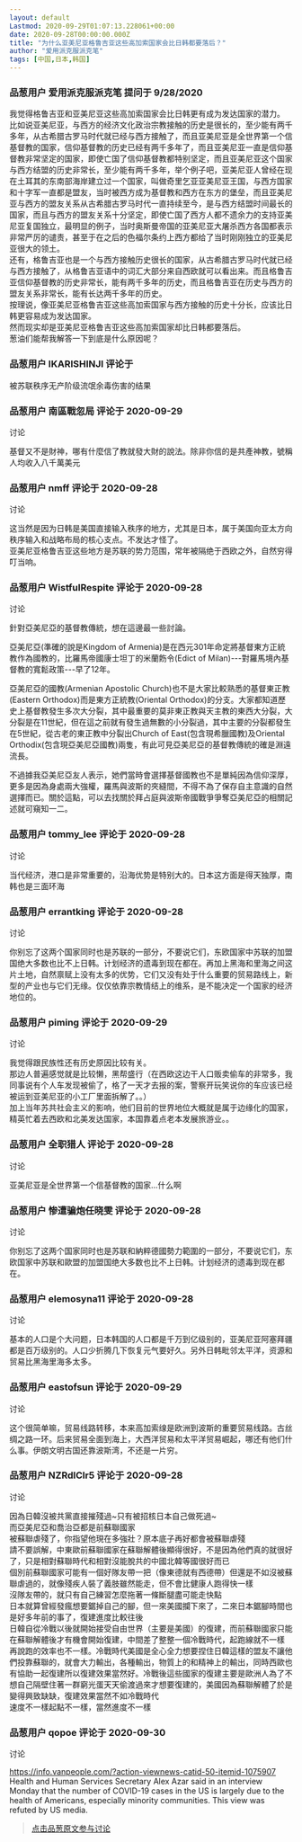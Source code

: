 ```yaml
---
layout: default
Lastmod: 2020-09-29T01:07:13.228061+00:00
date: 2020-09-28T00:00:00.000Z
title: "为什么亚美尼亚格鲁吉亚这些高加索国家会比日韩都要落后？"
author: "爱用派克服派克笔"
tags: [中国,日本,韩国]
---
```



### 品葱用户 **爱用派克服派克笔** 提问于 9/28/2020
    
我觉得格鲁吉亚和亚美尼亚这些高加索国家会比日韩更有成为发达国家的潜力。  
比如说亚美尼亚，与西方的经济文化政治宗教接触的历史是很长的，至少能有两千多年，从古希腊古罗马时代就已经与西方接触了，而且亚美尼亚是全世界第一个信基督教的国家，信仰基督教的历史已经有两千多年了，而且亚美尼亚一直是信仰基督教非常坚定的国家，即使亡国了信仰基督教都特别坚定，而且亚美尼亚这个国家与西方结盟的历史非常长，至少能有两千多年，举个例子吧，亚美尼亚人曾经在现在土耳其的东南部海岸建立过一个国家，叫做奇里乞亚亚美尼亚王国，与西方国家和十字军一直都是盟友，当时被西方成为基督教和西方在东方的堡垒，而且亚美尼亚与西方的盟友关系从古希腊古罗马时代一直持续至今，是与西方结盟时间最长的国家，而且与西方的盟友关系十分坚定，即使亡国了西方人都不遗余力的支持亚美尼亚复国独立，最明显的例子，当时奥斯曼帝国的亚美尼亚大屠杀西方各国都表示非常严厉的谴责，甚至于在之后的色福尔条约上西方都给了当时刚刚独立的亚美尼亚很大的领土。  
还有，格鲁吉亚也是一个与西方接触历史很长的国家，从古希腊古罗马时代就已经与西方接触了，从格鲁吉亚语中的词汇大部分来自西欧就可以看出来。而且格鲁吉亚信仰基督教的历史非常长，能有两千多年的历史，而且格鲁吉亚在历史与西方的盟友关系非常长，能有长达两千多年的历史。  
按理说，像亚美尼亚格鲁吉亚这些高加索国家与西方接触的历史十分长，应该比日韩更容易成为发达国家。  
然而现实却是亚美尼亚格鲁吉亚这些高加索国家却比日韩都要落后。  
葱油们能帮我解答一下到底是什么原因呢？
    
                

### 品葱用户 **IKARISHINJI** 评论于 
        
被苏联秩序无产阶级流氓余毒伤害的结果
        
                

### 品葱用户 **南區戰忽局** 评论于 2020-09-29
讨论

        
基督又不是財神，哪有什麼信了教就發大財的說法。除非你信的是共產神教，號稱人均收入八千萬美元
        
                

### 品葱用户 **nmff** 评论于 2020-09-28
讨论

        
这当然是因为日韩是美国直接输入秩序的地方，尤其是日本，属于美国向亚太方向秩序输入和战略布局的核心支点。不发达才怪了。  
亚美尼亚格鲁吉亚这些地方是苏联的势力范围，常年被隔绝于西欧之外，自然穷得叮当响。
        
                

### 品葱用户 **WistfulRespite** 评论于 2020-09-28
讨论

        
針對亞美尼亞的基督教傳統，想在這邊最一些討論。  
  
亞美尼亞(準確的說是Kingdom of Armenia)是在西元301年命定將基督東方正統教作為國教的，比羅馬帝國康士坦丁的米蘭飭令(Edict of Milan)---對羅馬境內基督教的寬鬆政策---早了12年。  
  
亞美尼亞的國教(Armenian Apostolic Church)也不是大家比較熟悉的基督東正教(Eastern Orthodox)而是東方正統教(Oriental Orthodox)的分支。大家都知道歷史上基督教發生多次大分裂，其中最重要的莫非東正教與天主教的東西大分裂，大分裂是在11世紀，但在這之前就有發生過無數的小分裂過，其中主要的分裂都發生在5世紀，從古老的東正教中分裂出Church of East(包含現希臘國教)及Oriental Orthodix(包含現亞美尼亞國教)兩隻，有此可見亞美尼亞的基督教傳統的確是淵遠流長。  
  
不過據我亞美尼亞友人表示，她們當時會選擇基督國教也不是單純因為信仰深厚，更多是因為身處兩大強權，羅馬與波斯的夾縫間，不得不為了保存自主意識的自然選擇而已。關於這點，可以去找關於拜占庭與波斯帝國戰爭爭奪亞美尼亞的相關記述就可窺知一二。
        
                

### 品葱用户 **tommy_lee** 评论于 2020-09-28
讨论

        
当代经济，港口是非常重要的，沿海优势是特别大的。日本这方面是得天独厚，南韩也是三面环海
        
                

### 品葱用户 **errantking** 评论于 2020-09-28
讨论

        
你别忘了这两个国家同时也是苏联的一部分，不要说它们，东欧国家中苏联的加盟国绝大多数也比不上日韩。计划经济的遗毒到现在都在。再加上黑海和里海之间这片土地，自然禀赋上没有太多的优势，它们又没有处于什么重要的贸易路线上，新型的产业也与它们无缘。仅仅依靠宗教情结上的维系，是不能决定一个国家的经济地位的。
        
                

### 品葱用户 **piming** 评论于 2020-09-29
讨论

        
我觉得跟民族性还有历史原因比较有关。  
那边人普遍感觉就是比较懒，黑帮盛行（在西欧这边干人口贩卖偷车的非常多，我同事说有个人车发现被偷了，格了一天才去报的案，警察开玩笑说你的车应该已经被运到亚美尼亚的小工厂里面拆解了。。）  
加上当年苏共社会主义的影响，他们目前的世界地位大概就是属于边缘化的国家，精英忙着去西欧和北美发达国家，本国靠着点老本发展旅游业。。
        
                

### 品葱用户 **全职猎人** 评论于 2020-09-28
讨论

        
亚美尼亚是全世界第一个信基督教的国家...什么啊
        
                

### 品葱用户 **惨遭骗炮任晓雯** 评论于 2020-09-28
讨论

        
你别忘了这两个国家同时也是苏联和納粹德國勢力範圍的一部分，不要说它们，东欧国家中苏联和歐盟的加盟国绝大多数也比不上日韩。计划经济的遗毒到现在都在。
        
                

### 品葱用户 **elemosyna11** 评论于 2020-09-28
讨论

        
基本的人口是个大问题，日本韩国的人口都是千万到亿级别的，亚美尼亚阿塞拜疆都是百万级别的。人口少折腾几下恢复元气要好久。另外日韩毗邻太平洋，资源和贸易比黑海里海多太多。
        
                

### 品葱用户 **eastofsun** 评论于 2020-09-29
讨论

        
这个很简单嘛，贸易线路转移，本来高加索缐是欧洲到波斯的重要贸易线路。古丝绸之路一环。后来贸易全面到海上，大西洋贸易和太平洋贸易崛起，哪还有他们什么事。伊朗文明古国还靠波斯湾，不还是一片穷。
        
                

### 品葱用户 **NZRdlClr5** 评论于 2020-09-28
讨论

        
因為日韓沒被共黨直接摧殘過~只有被招核日本自己做死過~  
而亞美尼亞和喬治亞都是前蘇聯國家  
被蘇聯虐殘了，你指望他現在多強壯？原本底子再好都會被蘇聯虐殘  
請不要誤解，中東歐前蘇聯國家在蘇聯解體後顯得很好，不是因為他們真的就很好了，只是相對蘇聯時代和相對沒能脫共的中國北韓等國很好而已  
個別前蘇聯國家可能有一個好隊友帶一把（像東德就有西德帶）但還是不如沒被蘇聯虐過的，就像殘疾人裝了義肢雖然能走，但不會比健康人跑得快一樣  
沒隊友帶的，就只有自己練習怎麼拖著一條斷腿盡可能走快點  
日本就算曾經發瘋想要鋸掉自己的腳，但一來美國攔下來了，二來日本鋸腳時間也是好多年前的事了，復建進度比較往後  
日韓自從冷戰以後就開始接受自由世界（主要是美國）的復建，而前蘇聯國家只能在蘇聯解體後才有機會開始復建，中間差了整整一個冷戰時代，起跑線就不一樣  
再說跑的效率也不一樣。冷戰時代美國是全心全力想要捏住日韓這樣的盟友不讓他們投靠蘇聯的，就會大力輸出，各種輸出，物質上的和精神上的輸出，同時西歐也有協助一起復建所以復建效果當然好。冷戰後這些國家的復建主要是歐洲人為了不想自己隔壁住著一群窮光蛋天天偷渡過來才想要復建的，美國因為蘇聯解體了於是變得興致缺缺，復建效果當然不如冷戰時代  
速度不一樣起點不一樣，當然進度不一樣
        
                

### 品葱用户 **qopoe** 评论于 2020-09-30
讨论

        
https://info.vanpeople.com/?action-viewnews-catid-50-itemid-1075907  
Health and Human Services Secretary Alex Azar said in an interview Monday that the number of COVID-19 cases in the US is largely due to the health of Americans, especially minority communities. This view was refuted by US media.
        
                





> [点击品葱原文参与讨论](https://pincong.rocks/question/31550)

